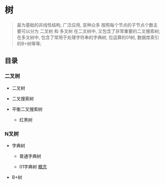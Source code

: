 # 树

> 最为基础的非线性结构, 广泛应用, 变种众多
> 按照每个节点的子节点个数主要可以分为 二叉树 和 多叉树
> 在二叉树中, 又包含了非常重要的二叉搜索树;
> 在多叉树中, 包含了常用于处理字符串的字典树, 位运算的01树, 数据库索引的B+树等等;

## 目录

### 二叉树

- 二叉树

- 二叉搜索树
  
- 平衡二叉搜索树

  - 红黑树

### N叉树

- 字典树
  
  - 普通字典树

  - 01字典树 [概念](codes/concept/zero_one_trie.md)

- B+树
